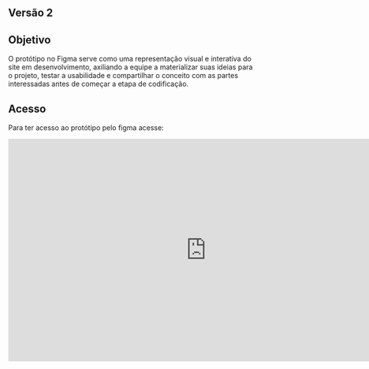 ## **Versão 2**

## **Objetivo**

O protótipo no Figma serve como uma representação visual e interativa do site em desenvolvimento, axiliando a equipe a materializar suas ideias para o projeto, testar a usabilidade e compartilhar o conceito com as partes interessadas antes de começar a etapa de codificação. 

## **Acesso**

Para ter acesso ao protótipo pelo figma acesse:

<iframe style="border: 1px solid rgba(0, 0, 0, 0.1);" width="800" height="450" src="https://www.figma.com/embed?embed_host=share&url=https%3A%2F%2Fwww.figma.com%2Ffile%2FJqSxNtkg2fpKkxSFewmXc9%2FMapa-da-Viol%25C3%25AAncia-(vers%25C3%25A3o-2)%3Ftype%3Ddesign%26node-id%3D0%253A1%26mode%3Ddesign%26t%3D6TV9adRFVJ8XnL1D-1" allowfullscreen></iframe>